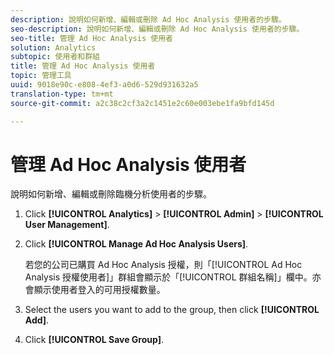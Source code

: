 ```yaml
---
description: 說明如何新增、編輯或刪除 Ad Hoc Analysis 使用者的步驟。
seo-description: 說明如何新增、編輯或刪除 Ad Hoc Analysis 使用者的步驟。
seo-title: 管理 Ad Hoc Analysis 使用者
solution: Analytics
subtopic: 使用者和群組
title: 管理 Ad Hoc Analysis 使用者
topic: 管理工具
uuid: 9018e90c-e808-4ef3-a0d6-529d931632a5
translation-type: tm+mt
source-git-commit: a2c38c2cf3a2c1451e2c60e003ebe1fa9bfd145d

---
```



# 管理 Ad Hoc Analysis 使用者

說明如何新增、編輯或刪除臨機分析使用者的步驟。

1. Click **[!UICONTROL Analytics]** &gt; **[!UICONTROL Admin]** &gt; **[!UICONTROL User Management]**.
1. Click **[!UICONTROL Manage Ad Hoc Analysis Users]**.

   若您的公司已購買 Ad Hoc Analysis 授權，則「[!UICONTROL Ad Hoc Analysis 授權使用者]」群組會顯示於「[!UICONTROL 群組名稱]」欄中。亦會顯示使用者登入的可用授權數量。

1. Select the users you want to add to the group, then click **[!UICONTROL Add]**.
1. Click **[!UICONTROL Save Group]**.
